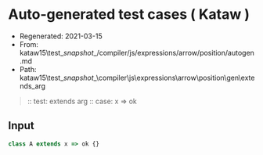 # Auto-generated test cases ( Kataw )
- Regenerated: 2021-03-15
- From: kataw15\test\__snapshot__/compiler/js/expressions/arrow/position/autogen.md
- Path: kataw15\test\__snapshot__\compiler\js\expressions\arrow\position\gen\extends_arg
> :: test: extends arg
> :: case: x => ok
## Input

`````js
class A extends x => ok {}
`````

